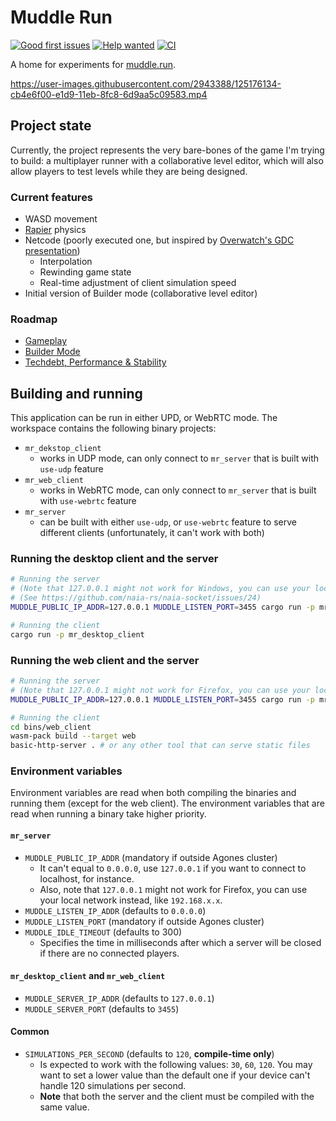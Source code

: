 # Muddle Run

[![Good first issues](https://img.shields.io/github/issues/mvlabat/muddle-run/good%20first%20issue?label=good%20first%20issues&color=7057ff)](https://github.com/mvlabat/muddle-run/issues)
[![Help wanted](https://img.shields.io/github/issues/mvlabat/muddle-run/help%20wanted?label=help%20wanted&color=008672)](https://github.com/mvlabat/muddle-run/issues)
[![CI](https://github.com/mvlabat/muddle-run/workflows/CI/badge.svg)](https://github.com/mvlabat/muddle-run/actions)

A home for experiments for [muddle.run](http://muddle.run).

https://user-images.githubusercontent.com/2943388/125176134-cb4e6f00-e1d9-11eb-8fc8-6d9aa5c09583.mp4

## Project state

Currently, the project represents the very bare-bones of the game I'm trying to build:
a multiplayer runner with a collaborative level editor, which will also allow players
to test levels while they are being designed.

### Current features
- WASD movement
- [Rapier](https://github.com/dimforge/bevy_rapier) physics
- Netcode (poorly executed one, but inspired by [Overwatch's GDC presentation](https://youtu.be/W3aieHjyNvw))
  - Interpolation
  - Rewinding game state
  - Real-time adjustment of client simulation speed
- Initial version of Builder mode (collaborative level editor)

### Roadmap
- [Gameplay](https://github.com/mvlabat/muddle-run/projects/6)
- [Builder Mode](https://github.com/mvlabat/muddle-run/projects/2)
- [Techdebt, Performance & Stability](https://github.com/mvlabat/muddle-run/projects/5)

## Building and running

This application can be run in either UPD, or WebRTC mode.
The workspace contains the following binary projects:

- `mr_dekstop_client`
  - works in UDP mode, can only connect to `mr_server` that is built with `use-udp` feature
- `mr_web_client`
  - works in WebRTC mode, can only connect to `mr_server` that is built with `use-webrtc` feature
- `mr_server` 
  - can be built with either `use-udp`, or `use-webrtc` feature to serve different clients (unfortunately, it can't work with both)

### Running the desktop client and the server

```bash
# Running the server
# (Note that 127.0.0.1 might not work for Windows, you can use your local network ip instead, like 192.168.x.x)
# (See https://github.com/naia-rs/naia-socket/issues/24)
MUDDLE_PUBLIC_IP_ADDR=127.0.0.1 MUDDLE_LISTEN_PORT=3455 cargo run -p mr_server --features use-udp

# Running the client
cargo run -p mr_desktop_client
```

### Running the web client and the server

```bash
# Running the server
# (Note that 127.0.0.1 might not work for Firefox, you can use your local network ip instead, like 192.168.x.x)
MUDDLE_PUBLIC_IP_ADDR=127.0.0.1 MUDDLE_LISTEN_PORT=3455 cargo run -p mr_server --features use-webrtc

# Running the client
cd bins/web_client
wasm-pack build --target web
basic-http-server . # or any other tool that can serve static files
```

### Environment variables

Environment variables are read when both compiling the binaries and running them
(except for the web client). The environment variables that are read when running
a binary take higher priority.

#### `mr_server`

- `MUDDLE_PUBLIC_IP_ADDR` (mandatory if outside Agones cluster)
  - It can't equal to `0.0.0.0`, use `127.0.0.1` if you want to connect to localhost, for instance.
  - Also, note that `127.0.0.1` might not work for Firefox, you can use your local network instead, like `192.168.x.x`.
- `MUDDLE_LISTEN_IP_ADDR` (defaults to `0.0.0.0`)
- `MUDDLE_LISTEN_PORT` (mandatory if outside Agones cluster)
- `MUDDLE_IDLE_TIMEOUT` (defaults to 300)
  - Specifies the time in milliseconds after which a server will be closed if there are no connected players.

#### `mr_desktop_client` and `mr_web_client`

- `MUDDLE_SERVER_IP_ADDR` (defaults to `127.0.0.1`)
- `MUDDLE_SERVER_PORT` (defaults to `3455`)

#### Common

- `SIMULATIONS_PER_SECOND` (defaults to `120`, **compile-time only**)
  - Is expected to work with the following values: `30`, `60`, `120`. You may want to set a lower value than the
    default one if your device can't handle 120 simulations per second.
  - **Note** that both the server and the client
    must be compiled with the same value.
